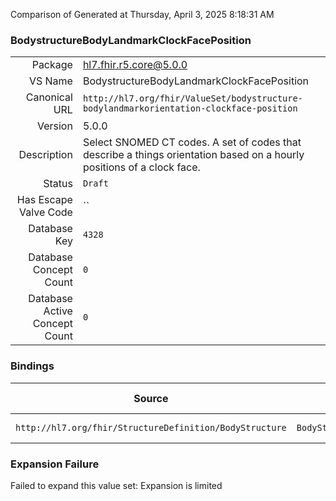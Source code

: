 Comparison of 
Generated at Thursday, April 3, 2025 8:18:31 AM

### BodystructureBodyLandmarkClockFacePosition

|      |     |
| ---: | --- |
| Package | hl7.fhir.r5.core@5.0.0 |
| VS Name | BodystructureBodyLandmarkClockFacePosition |
| Canonical URL | `http://hl7.org/fhir/ValueSet/bodystructure-bodylandmarkorientation-clockface-position` |
| Version | 5.0.0 |
| Description | Select SNOMED CT codes. A set of codes that describe a things orientation based on a hourly positions of a clock face. |
| Status | `Draft` |
| Has Escape Valve Code | `` |
| Database Key | `4328` |
| Database Concept Count | `0` |
| Database Active Concept Count | `0` |
### Bindings

| Source | Element | Binding | Strength | Element Short |
| ------ | ------- | ------- | -------- | ------------- |
| `http://hl7.org/fhir/StructureDefinition/BodyStructure` | `BodyStructure.includedStructure.bodyLandmarkOrientation.clockFacePosition` | `http://hl7.org/fhir/ValueSet/bodystructure-bodylandmarkorientation-clockface-position` | `Example` | Clockface orientation |

### Expansion Failure

Failed to expand this value set: Expansion is limited
